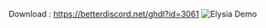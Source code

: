 Download : https://betterdiscord.net/ghdl?id=3061
![Elysia Demo](https://cdn.discordapp.com/attachments/662824403381518374/664157578737221633/unknown.png)